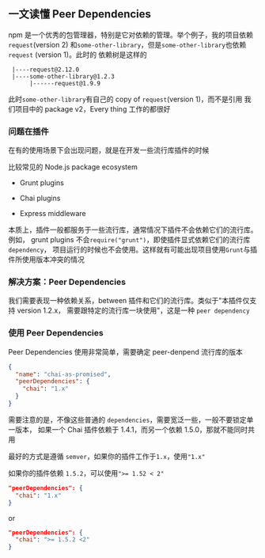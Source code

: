 ## 一文读懂 Peer Dependencies

npm 是一个优秀的包管理器，特别是它对依赖的管理。举个例子，我的项目依赖`request`(version 2)
和`some-other-library`，但是`some-other-library`也依赖`request` (version 1)。此时的
依赖树是这样的

```
 |----request@2.12.0
 |----some-other-library@1.2.3
      |------request@1.9.9

```

此时`some-other-library`有自己的 copy of `request`(version 1)，而不是引用
我们项目中的 package v2，Every thing 工作的都很好

### 问题在插件

在有的使用场景下会出现问题，就是在开发一些流行库插件的时候

比较常见的 Node.js package ecosystem

- Grunt plugins

- Chai plugins

- Express middleware

本质上，插件一般都服务于一些流行库，通常情况下插件不会依赖它们的流行库。例如，
grunt plugins 不会`require("grunt")`，即使插件显式依赖它们的流行库`dependency`，
项目运行的时候也不会使用。这样就有可能出现项目使用`Grunt`与插件所使用版本冲突的情况

### 解决方案：Peer Dependencies

我们需要表现一种依赖关系，between 插件和它们的流行库。类似于"本插件仅支持 version 1.2.x，
需要跟特定的流行库一块使用"，这是一种 `peer dependency`

### 使用 Peer Dependencies

Peer Dependencies 使用非常简单，需要确定 peer-denpend 流行库的版本

```json
{
  "name": "chai-as-promised",
  "peerDependencies": {
    "chai": "1.x"
  }
}
```

需要注意的是，不像这些普通的 `dependencies`，需要宽泛一些，一般不要锁定单一版本，
如果一个 Chai 插件依赖于 1.4.1，而另一个依赖 1.5.0，那就不能同时共用

最好的方式是遵循 `semver`，如果你的插件工作于`1.x`，使用`"1.x"`

如果你的插件依赖 `1.5.2`，可以使用`">= 1.52 < 2"`

```json
"peerDependencies": {
  "chai": "1.x"
}
```

or

```json
"peerDependencies": {
  "chai": ">= 1.5.2 <2"
}
```
